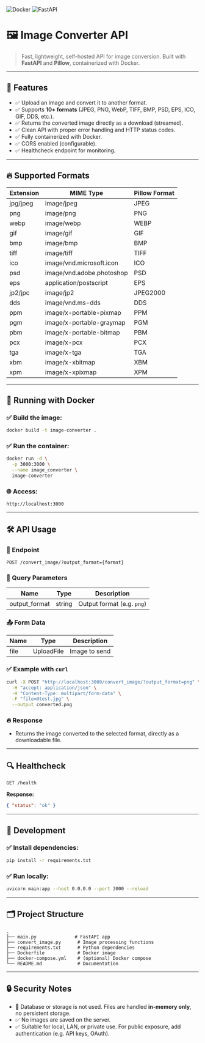 ![Docker](https://img.shields.io/badge/docker-ready-blue?logo=docker) ![FastAPI](https://img.shields.io/badge/fastapi-async%20api-green?logo=fastapi)

# 🖼️ Image Converter API

> Fast, lightweight, self-hosted API for image conversion. Built with **FastAPI** and **Pillow**, containerized with Docker.

---

## 🚀 Features

- ✅ Upload an image and convert it to another format.
- ✅ Supports **10+ formats** (JPEG, PNG, WebP, TIFF, BMP, PSD, EPS, ICO, GIF, DDS, etc.).
- ✅ Returns the converted image directly as a download (streamed).
- ✅ Clean API with proper error handling and HTTP status codes.
- ✅ Fully containerized with Docker.
- ✅ CORS enabled (configurable).
- ✅ Healthcheck endpoint for monitoring.

---

## 🔥 Supported Formats

| Extension | MIME Type                 | Pillow Format |
| --------- | ------------------------- | ------------- |
| jpg/jpeg  | image/jpeg                | JPEG          |
| png       | image/png                 | PNG           |
| webp      | image/webp                | WEBP          |
| gif       | image/gif                 | GIF           |
| bmp       | image/bmp                 | BMP           |
| tiff      | image/tiff                | TIFF          |
| ico       | image/vnd.microsoft.icon  | ICO           |
| psd       | image/vnd.adobe.photoshop | PSD           |
| eps       | application/postscript    | EPS           |
| jp2/jpc   | image/jp2                 | JPEG2000      |
| dds       | image/vnd.ms-dds          | DDS           |
| ppm       | image/x-portable-pixmap   | PPM           |
| pgm       | image/x-portable-graymap  | PGM           |
| pbm       | image/x-portable-bitmap   | PBM           |
| pcx       | image/x-pcx               | PCX           |
| tga       | image/x-tga               | TGA           |
| xbm       | image/x-xbitmap           | XBM           |
| xpm       | image/x-xpixmap           | XPM           |

---

## 🐳 Running with Docker

### ✅ Build the image:

```bash
docker build -t image-converter .
```

### ✅ Run the container:

```bash
docker run -d \
  -p 3000:3000 \
  --name image_converter \
  image-converter
```

### 🌐 Access:

```http
http://localhost:3000
```

---

## 🛠️ API Usage

### 🔗 Endpoint

```
POST /convert_image/?output_format={format}
```

### 🧠 Query Parameters

| Name          | Type   | Description                |
| ------------- | ------ | -------------------------- |
| output_format | string | Output format (e.g. `png`) |

### 📤 Form Data

| Name | Type       | Description   |
| ---- | ---------- | ------------- |
| file | UploadFile | Image to send |

### ✅ Example with `curl`

```bash
curl -X POST "http://localhost:3000/convert_image/?output_format=png" \
  -H "accept: application/json" \
  -H "Content-Type: multipart/form-data" \
  -F "file=@test.jpg" \
  --output converted.png
```

### 🔥 Response

- Returns the image converted to the selected format, directly as a downloadable file.

---

## 🔍 Healthcheck

```http
GET /health
```

**Response:**

```json
{ "status": "ok" }
```

---

## 🧰 Development

### ✅ Install dependencies:

```bash
pip install -r requirements.txt
```

### ✅ Run locally:

```bash
uvicorn main:app --host 0.0.0.0 --port 3000 --reload
```

---

## 🗂️ Project Structure

```
.
├── main.py              # FastAPI app
├── convert_image.py      # Image processing functions
├── requirements.txt      # Python dependencies
├── Dockerfile            # Docker image
├── docker-compose.yml    # (optional) Docker compose
└── README.md             # Documentation
```

---

## 🔒 Security Notes

- 🚫 Database or storage is not used. Files are handled **in-memory only**, no persistent storage.
- ✅ No images are saved on the server.
- ✅ Suitable for local, LAN, or private use. For public exposure, add authentication (e.g. API keys, OAuth).

